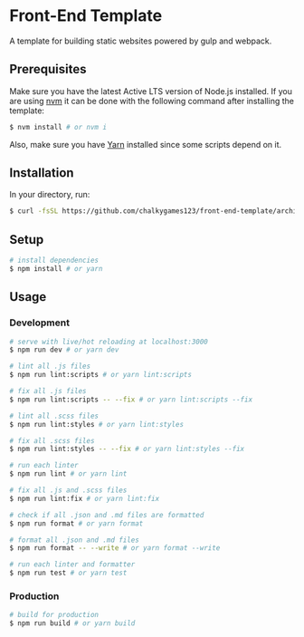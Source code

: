 # Front-End Template

A template for building static websites powered by gulp and webpack.

## Prerequisites

Make sure you have the latest Active LTS version of Node.js installed. If you are using [nvm](https://github.com/creationix/nvm) it can be done with the following command after installing the template:

```bash
$ nvm install # or nvm i
```

Also, make sure you have [Yarn](https://yarnpkg.com) installed since some scripts depend on it.

## Installation

In your directory, run:

```bash
$ curl -fsSL https://github.com/chalkygames123/front-end-template/archive/master.tar.gz | tar -xz --strip-components=1
```

## Setup

```bash
# install dependencies
$ npm install # or yarn
```

## Usage

### Development

```bash
# serve with live/hot reloading at localhost:3000
$ npm run dev # or yarn dev

# lint all .js files
$ npm run lint:scripts # or yarn lint:scripts

# fix all .js files
$ npm run lint:scripts -- --fix # or yarn lint:scripts --fix

# lint all .scss files
$ npm run lint:styles # or yarn lint:styles

# fix all .scss files
$ npm run lint:styles -- --fix # or yarn lint:styles --fix

# run each linter
$ npm run lint # or yarn lint

# fix all .js and .scss files
$ npm run lint:fix # or yarn lint:fix

# check if all .json and .md files are formatted
$ npm run format # or yarn format

# format all .json and .md files
$ npm run format -- --write # or yarn format --write

# run each linter and formatter
$ npm run test # or yarn test
```

### Production

```bash
# build for production
$ npm run build # or yarn build
```
